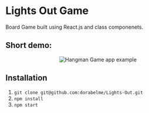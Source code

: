 # Lights Out Game

Board Game built using React.js and class componenets.

## Short demo:

<p align ="center">
<img src="./hangman.gif" alt="Hangman Game app example">
</p>

## Installation

1. `git clone git@github.com:dorabelme/Lights-Out.git`
2. `npm install`
3. `npm start`
